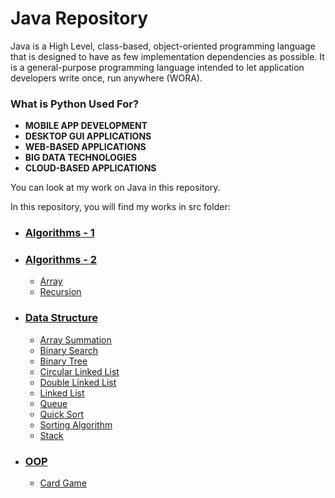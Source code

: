 # Java Repository

Java is a High Level, class-based, object-oriented programming language that is designed to have as few implementation dependencies as possible. It is a general-purpose programming language intended to let application developers write once, run anywhere (WORA).

### What is Python Used For?

* **MOBILE APP DEVELOPMENT**
* **DESKTOP GUI APPLICATIONS**
* **WEB-BASED APPLICATIONS**
* **BIG DATA TECHNOLOGIES**
* **CLOUD-BASED APPLICATIONS**

You can look at my work on Java in this repository.

In this repository, you will find my works in src folder:

* ### [Algorithms - 1](https://github.com/ugurcankok/Java/tree/master/src/Algorithms%20-%201)

* ### [Algorithms - 2](https://github.com/ugurcankok/Java/tree/master/src/Algorithms%20-%202)

  * [Array](https://github.com/ugurcankok/Java/tree/master/src/Algorithms%20-%202/Array)
  * [Recursion](https://github.com/ugurcankok/Java/tree/master/src/Algorithms%20-%202/Recursion)

* ### [Data Structure](https://github.com/ugurcankok/Java/tree/master/src/Data%20Structure)

  * [Array Summation](https://github.com/ugurcankok/Java/tree/master/src/Data%20Structure/Array%20Summation)
  * [Binary Search](https://github.com/ugurcankok/Java/tree/master/src/Data%20Structure/Binary%20Search)
  * [Binary Tree](https://github.com/ugurcankok/Java/tree/master/src/Data%20Structure/Binary%20Tree)
  * [Circular Linked List](https://github.com/ugurcankok/Java/tree/master/src/Data%20Structure/Circular%20Linked%20List)
  * [Double Linked List](https://github.com/ugurcankok/Java/tree/master/src/Data%20Structure/Double%20Linked%20List)
  * [Linked List](https://github.com/ugurcankok/Java/tree/master/src/Data%20Structure/Linked%20List)
  * [Queue](https://github.com/ugurcankok/Java/tree/master/src/Data%20Structure/Queue)
  * [Quick Sort](https://github.com/ugurcankok/Java/tree/master/src/Data%20Structure/Quick%20Sort)
  * [Sorting Algorithm](https://github.com/ugurcankok/Java/tree/master/src/Data%20Structure/Sorting%20Algorithm)
  * [Stack](https://github.com/ugurcankok/Java/tree/master/src/Data%20Structure/Stack)

* ### [OOP](https://github.com/ugurcankok/Java/tree/master/src/OOP/Card%20Game)

  * [Card Game](https://github.com/ugurcankok/Java/tree/master/src/OOP/Card%20Game)
